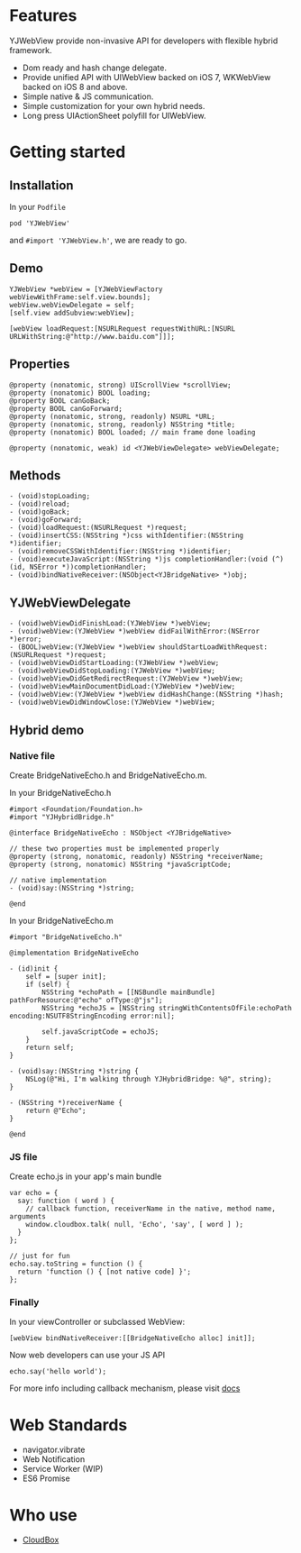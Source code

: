 # Features
YJWebView provide non-invasive API for developers with flexible hybrid framework.

* Dom ready and hash change delegate.
* Provide unified API with UIWebView backed on iOS 7, WKWebView backed on iOS 8 and above.
* Simple native & JS communication.
* Simple customization for your own hybrid needs.
* Long press UIActionSheet polyfill for UIWebView.

# Getting started

## Installation

In your `Podfile`

```
pod 'YJWebView'
```

and `#import 'YJWebView.h'`, we are ready to go.

## Demo

```
YJWebView *webView = [YJWebViewFactory webViewWithFrame:self.view.bounds];
webView.webViewDelegate = self;
[self.view addSubview:webView];

[webView loadRequest:[NSURLRequest requestWithURL:[NSURL URLWithString:@"http://www.baidu.com"]]];
```

## Properties

```
@property (nonatomic, strong) UIScrollView *scrollView;
@property (nonatomic) BOOL loading;
@property BOOL canGoBack;
@property BOOL canGoForward;
@property (nonatomic, strong, readonly) NSURL *URL;
@property (nonatomic, strong, readonly) NSString *title;
@property (nonatomic) BOOL loaded; // main frame done loading

@property (nonatomic, weak) id <YJWebViewDelegate> webViewDelegate;
```

## Methods

```
- (void)stopLoading;
- (void)reload;
- (void)goBack;
- (void)goForward;
- (void)loadRequest:(NSURLRequest *)request;
- (void)insertCSS:(NSString *)css withIdentifier:(NSString *)identifier;
- (void)removeCSSWithIdentifier:(NSString *)identifier;
- (void)executeJavaScript:(NSString *)js completionHandler:(void (^)(id, NSError *))completionHandler;
- (void)bindNativeReceiver:(NSObject<YJBridgeNative> *)obj;
```

## YJWebViewDelegate

```
- (void)webViewDidFinishLoad:(YJWebView *)webView;
- (void)webView:(YJWebView *)webView didFailWithError:(NSError *)error;
- (BOOL)webView:(YJWebView *)webView shouldStartLoadWithRequest:(NSURLRequest *)request;
- (void)webViewDidStartLoading:(YJWebView *)webView;
- (void)webViewDidStopLoading:(YJWebView *)webView;
- (void)webViewDidGetRedirectRequest:(YJWebView *)webView;
- (void)webViewMainDocumentDidLoad:(YJWebView *)webView;
- (void)webView:(YJWebView *)webView didHashChange:(NSString *)hash;
- (void)webViewDidWindowClose:(YJWebView *)webView;
```

## Hybrid demo

### Native file

Create BridgeNativeEcho.h and BridgeNativeEcho.m.  

In your BridgeNativeEcho.h
```
#import <Foundation/Foundation.h>
#import "YJHybridBridge.h"

@interface BridgeNativeEcho : NSObject <YJBridgeNative>

// these two properties must be implemented properly
@property (strong, nonatomic, readonly) NSString *receiverName;
@property (strong, nonatomic) NSString *javaScriptCode;

// native implementation
- (void)say:(NSString *)string;

@end

```

In your BridgeNativeEcho.m
```
#import "BridgeNativeEcho.h"

@implementation BridgeNativeEcho

- (id)init {
    self = [super init];
    if (self) {
        NSString *echoPath = [[NSBundle mainBundle] pathForResource:@"echo" ofType:@"js"];
        NSString *echoJS = [NSString stringWithContentsOfFile:echoPath encoding:NSUTF8StringEncoding error:nil];

        self.javaScriptCode = echoJS;
    }
    return self;
}

- (void)say:(NSString *)string {
    NSLog(@"Hi, I'm walking through YJHybridBridge: %@", string);
}

- (NSString *)receiverName {
    return @"Echo";
}

@end
```

### JS file

Create echo.js in your app's main bundle

```
var echo = {
  say: function ( word ) {
    // callback function, receiverName in the native, method name, arguments
    window.cloudbox.talk( null, 'Echo', 'say', [ word ] );
  }
};

// just for fun
echo.say.toString = function () {
  return 'function () { [not native code] }';
};
```

### Finally

In your viewController or subclassed WebView:

```
[webView bindNativeReceiver:[[BridgeNativeEcho alloc] init]];
```

Now web developers can use your JS API

```
echo.say('hello world');
```

For more info including callback mechanism, please visit [docs]()

# Web Standards

* navigator.vibrate
* Web Notification
* Service Worker (WIP)
* ES6 Promise

# Who use
* [CloudBox](http://yunji.one)

